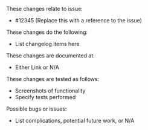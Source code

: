 These changes relate to issue:
 - #12345 (Replace this with a reference to the issue)

These changes do the following:
 - List changelog items here

These changes are documented at:
 - Either Link or N/A

These changes are tested as follows:
 - Screenshots of functionality
 - Specify tests performed

Possible bugs or issues:
 - List complications, potential future work, or N/A
